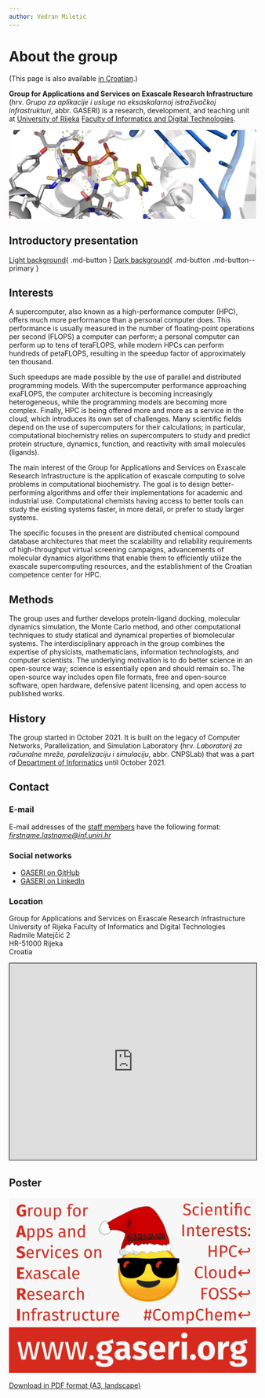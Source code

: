 ```yaml
---
author: Vedran Miletić
---
```


# About the group

(This page is also available [in Croatian](../hr/index.md).)

**Group for Applications and Services on Exascale Research Infrastructure** (hrv. *Grupa za aplikacije i usluge na eksaskalarnoj istraživačkoj infrastrukturi*, abbr. GASERI) is a research, development, and teaching unit at [University of Rijeka](https://uniri.hr/) [Faculty of Informatics and Digital Technologies](https://www.inf.uniri.hr/).

![Rev1 Ternary Complex with dTTP and Ca2+ (7T18) binding site](../images/7t18-binding-site.webp)

## Introductory presentation

[Light background](https://files.group.miletic.net/GASERI-Introductory-presentation-light-background.pdf){ .md-button } [Dark background](https://files.group.miletic.net/GASERI-Introductory-presentation-dark-background.pdf){ .md-button .md-button--primary }

## Interests

A supercomputer, also known as a high-performance computer (HPC), offers much more performance than a personal computer does. This performance is usually measured in the number of floating-point operations per second (FLOPS) a computer can perform; a personal computer can perform up to tens of teraFLOPS, while modern HPCs can perform hundreds of petaFLOPS, resulting in the speedup factor of approximately ten thousand.

Such speedups are made possible by the use of parallel and distributed programming models. With the supercomputer performance approaching exaFLOPS, the computer architecture is becoming increasingly heterogeneous, while the programming models are becoming more complex. Finally, HPC is being offered more and more as a service in the cloud, which introduces its own set of challenges. Many scientific fields depend on the use of supercomputers for their calculations; in particular, computational biochemistry relies on supercomputers to study and predict protein structure, dynamics, function, and reactivity with small molecules (ligands).

The main interest of the Group for Applications and Services on Exascale Research Infrastructure is the application of exascale computing to solve problems in computational biochemistry. The goal is to design better-performing algorithms and offer their implementations for academic and industrial use. Computational chemists having access to better tools can study the existing systems faster, in more detail, or prefer to study larger systems.

The specific focuses in the present are distributed chemical compound database architectures that meet the scalability and reliability requirements of high-throughput virtual screening campaigns, advancements of molecular dynamics algorithms that enable them to efficiently utilize the exascale supercomputing resources, and the establishment of the Croatian competence center for HPC.

## Methods

The group uses and further develops protein-ligand docking, molecular dynamics simulation, the Monte Carlo method, and other computational techniques to study statical and dynamical properties of biomolecular systems. The interdisciplinary approach in the group combines the expertise of physicists, mathematicians, information technologists, and computer scientists. The underlying motivation is to do better science in an open-source way; science is essentially open and should remain so. The open-source way includes open file formats, free and open-source software, open hardware, defensive patent licensing, and open access to published works.

## History

The group started in October 2021. It is built on the legacy of Computer Networks, Parallelization, and Simulation Laboratory (hrv. *Laboratorij za računalne mreže, paralelizaciju i simulaciju*, abbr. CNPSLab) that was a part of [Department of Informatics](https://www.inf.uniri.hr/) until October 2021.

## Contact

### E-mail

E-mail addresses of the [staff members](people/index.md#staff) have the following format: *firstname.lastname@inf.uniri.hr*

### Social networks

- [GASERI on GitHub](https://github.com/gaseri)
- [GASERI on LinkedIn](https://www.linkedin.com/company/gaseri)

### Location

Group for Applications and Services on Exascale Research Infrastructure  
University of Rijeka Faculty of Informatics and Digital Technologies  
Radmile Matejčić 2  
HR-51000 Rijeka  
Croatia

<iframe src="https://www.openstreetmap.org/export/embed.html?bbox=14.465005695819857%2C45.32756626493193%2C14.46918457746506%2C45.32927471428796&amp;layer=mapnik&amp;marker=45.32842049605121%2C14.467095136642456" style="border: 1px solid black; width: 100%; height: 25rem"></iframe>

## Poster

![GASERI poster Koleda](../images/gaseri-poster-koleda.webp)

[Download in PDF format (A3, landscape)](../images/gaseri-poster-koleda.pdf)
